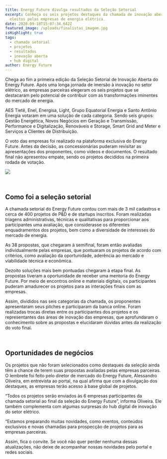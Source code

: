 ```yaml
---
title: Energy Future divulga resultados da Seleção Setorial
excerpt: Conheça os seis projetos destaques da chamada de inovação aberta
  eleitos pelas empresas de energia elétrica.
date: 2020-09-10T15:07:34.642Z
featured_image: /uploads/finalistas_imagem.jpg
isHighlight: true
tags:
  - chamada setorial
  - projetos
  - resultados
  - inovação aberta
  - hub digital
author: Energy Future
---
```

Chega ao fim a primeira edição da Seleção Setorial de Inovação Aberta do Energy Future. Após uma longa jornada de imersão à inovação no setor elétrico, as empresas parceiras elegeram os seis projetos que se destacaram pelo potencial de contribuir com as transformações iminentes do mercado de energia.

AES Tietê, Enel, Energisa, Light, Grupo Equatorial Energia e Santo Antônio Energia votaram em uma solução de cada categoria. Sendo seis grupos: Gestão Energética, Novos Negócios em Geração e Transmissão, Performance e Digitalização, Renováveis e Storage, Smart Grid and Meter e Serviços a Clientes de Distribuição.

O voto das empresas foi realizado na plataforma exclusiva do Energy Future. Antes da decisão, as concessionárias puderam revisitar as apresentações dos proponentes, como vídeos e documentos. O resultado final não apresentou empate, sendo os projetos decididos na primeira rodada de votação.

![](/uploads/finalistas.jpg)

<br>

## Como foi a seleção setorial

A chamada setorial do Energy Future contou com mais de 3 mil cadastros e cerca de 400 projetos de P&D e de startups inscritos. Foram realizadas triagens administrativas, técnicas e qualitativas para proporcionar aos participantes uma avaliação, que considerasse os diferentes enquadramentos dos projetos, bem como a diversidade de interesses do mercado de energia.

As 38 propostas, que chegaram à semifinal, foram então avaliadas individualmente pelas empresas, que pontuaram os projetos de acordo com critérios, como avaliação da oportunidade, aderência ao mercado e viabilidade técnica e econômica.

Dezoito soluções mais bem pontuadas chegaram à etapa final. As propostas tiveram a oportunidade de receber uma mentoria do Energy Future. Por meio de encontros online e materiais digitais, os participantes puderam amadurecer os projetos para as interações finais com as empresas.

Assim, divididos nas seis categorias da chamada, os proponentes apresentaram seus pitches e participaram da banca online. Foram realizadas trocas diretas entre os participantes dos projetos e os representantes das áreas de inovação das empresas, que aprofundaram o conhecimento sobre as propostas e elucidaram dúvidas antes da realização do voto final.

<br>

## Oportunidades de negócios

Os projetos que não foram selecionados como destaques da seleção ainda têm a chance de terem suas propostas avaliadas pelas empresas parceiras. O lembrete foi feito pelo diretor de mercado do Energy Future, Alessandro Oliveira, em entrevista ao portal, na qual afirma que com a divulgação dos destaques, as empresas terão acesso à base global de projetos.

“Todos os projetos serão enviados às 6 empresas participantes da chamada setorial ao final da seleção do Energy Future”, informa Oliveira. Ele também complementa com algumas surpresas do hub digital de inovação do setor elétrico.

“Estamos preparando muitas novidades, como eventos, conteúdos exclusivos e novas chamadas para prospecção de projetos para as empresas parceiras.

Assim, fica o convite. Se você não quer perder nenhuma dessas atualizações, não deixe de acompanhar nossas novidades pelo portal e redes sociais.